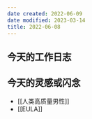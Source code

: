 ```yaml
---
date created: 2022-06-09
date modified: 2023-03-14
title: 2022-06-08
---
```


## 今天的工作日志

## 今天的灵感或闪念

- [[人类高质量男性]]
- [[EULA]]
